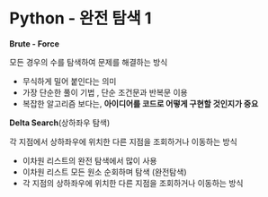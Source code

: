 # Python - 완전 탐색 1 

**Brute - Force**

모든 경우의 수를 탐색하여 문제를 해결하는 방식 

- 무식하게 밀어 붙인다는 의미 
- 가장 단순한 풀이 기법 , 단순 조건문과 반복문 이용 
- 복잡한 알고리즘 보다는, **아이디어를 코드로 어떻게 구현할 것인지가 중요**



**Delta Search**(상하좌우 탐색)

각 지점에서 상하좌우에 위치한 다른 지점을 조회하거나 이동하는 방식 

- 이차원 리스트의 완전 탐색에서 많이 사용 
- 이차원 리스트 모든 원소 순회하며 탐색 (완전탐색)
- 각 지점의 상하좌우에 위치한 다른 지점을 조회하거나 이동하는 방식 